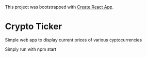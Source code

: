 This project was bootstrapped with [Create React App](https://github.com/facebookincubator/create-react-app).

# Crypto Ticker
Simple web app to display current prices of various cyptocurrencies

Simply run with npm start

